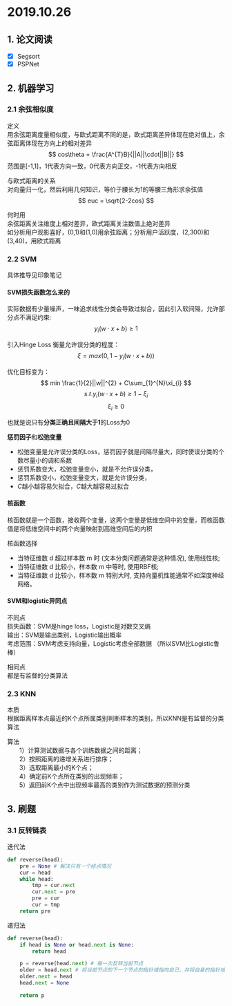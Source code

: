# 2019.10.26

## 1. 论文阅读

- [x] Segsort
- [x] PSPNet

## 2. 机器学习

### 2.1 余弦相似度

定义  
用余弦距离度量相似度，与欧式距离不同的是，欧式距离差异体现在绝对值上，余弦距离体现在方向上的相对差异  
$$
cos\theta  = \frac{A^{T}B}{||A||\cdot||B||}
$$
范围是[-1,1]，1代表方向一致，0代表方向正交，-1代表方向相反
  
与欧式距离的关系  
对向量归一化，然后利用几何知识，等价于腰长为1的等腰三角形求余弦值  
$$
euc = \sqrt{2-2cos}
$$

何时用  
余弦距离关注维度上相对差异，欧式距离关注数值上绝对差异  
如分析用户观影喜好，(0,1)和(1,0)用余弦距离；分析用户活跃度，(2,300)和(3,40)，用欧式距离

### 2.2 SVM  

具体推导见印象笔记

#### SVM损失函数怎么来的

实际数据有少量噪声，一味追求线性分类会导致过拟合，因此引入软间隔，允许部分点不满足约束:
$$
y_{i}(w \cdot x+b) \geqslant 1
$$

引入Hinge Loss 衡量允许误分类的程度：
$$
\xi = max(0, 1-y_{i}(w \cdot x+b))
$$

优化目标变为：
$$
min \frac{1}{2}||w||^{2} + C\sum_{1}^{N}\xi_{i}
$$
$$
s.t. y_{i}(w \cdot x+b) \geqslant 1- \xi_{i}
$$
$$
\xi_{i} \geqslant 0
$$

也就是说只有**分类正确且间隔大于1**的Loss为0

**惩罚因子**和**松弛变量**

- 松弛变量是允许误分类的Loss，惩罚因子就是间隔尽量大，同时使误分类的个数尽量小的调和系数
- 惩罚系数变大，松弛变量变小，就是不允许误分类，
- 惩罚系数变小，松弛变量变大，就是允许误分类，
- $C$越小越容易欠拟合，$C$越大越容易过拟合

#### 核函数  

核函数就是一个函数，接收两个变量，这两个变量是低维空间中的变量，而核函数值是将低维空间中的两个向量映射到高维空间后的内积

核函数选择

- 当特征维数 d 超过样本数 m 时 (文本分类问题通常是这种情况), 使用线性核;
- 当特征维数 d 比较小，样本数 m 中等时, 使用RBF核;
- 当特征维数 d 比较小，样本数 m 特别大时, 支持向量机性能通常不如深度神经网络。

#### SVM和logistic异同点  

不同点  
损失函数：SVM是hinge loss，Logistic是对数交叉熵  
输出：SVM是输出类别，Logistic输出概率  
考虑范围：SVM考虑支持向量，Logistic考虑全部数据  （所以SVM比Logistic鲁棒）  

相同点  
都是有监督的分类算法

### 2.3 KNN

本质  
根据距离样本点最近的K个点所属类别判断样本的类别，所以KNN是有监督的分类算法  

算法  
　　1）计算测试数据与各个训练数据之间的距离；  
　　2）按照距离的递增关系进行排序；  
　　3）选取距离最小的K个点；  
　　4）确定前K个点所在类别的出现频率；  
　　5）返回前K个点中出现频率最高的类别作为测试数据的预测分类

## 3. 刷题

### 3.1 反转链表

迭代法

```python
def reverse(head):
    pre = None # 解决只有一个结点情况
    cur = head
    while head:
        tmp = cur.next
        cur.next = pre
        pre = cur
        cur = tmp
    return pre
```

递归法  

```python
def reverse(head):
    if head is None or head.next is None:
        return head

    p = reverse(head.next) # 每一次反转当前节点
    older = head.next # 将当前节点的下一个节点的指针域指向自己，并将自身的指针域指向空
    older.next = head
    head.next = None

    return p
```
